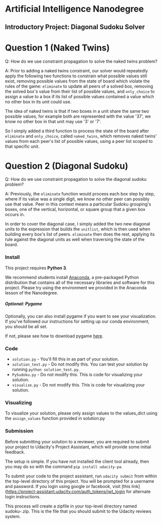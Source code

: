 # Artificial Intelligence Nanodegree
## Introductory Project: Diagonal Sudoku Solver

# Question 1 (Naked Twins)
Q: How do we use constraint propagation to solve the naked twins problem?  

A: Prior to adding a naked twins constraint, our solver
would repeatedly apply the following two functions to
constrain what possible values still exist, removing
possible values from the state of board which violate the
rules of the game: `eliminate` to update all peers of a
solved box, removing the solved box's value from their list
of possible values, and `only_choice` to assign a value to a
box if its list of possible values contained a value which
no other box in its unit could use.

The idea of naked twins is that if two boxes in a unit share
the same two possible values, for example both are
represented with the value '37', we know no other box in
that unit may use '3' or '7'.

So I simply added a third function to process the state of
the board after `eliminate` and `only_choice`, called
`naked_twins`, which removes naked twins' values from each
peer's list of possible values, using a peer list scoped to
that specific unit.

# Question 2 (Diagonal Sudoku)
Q: How do we use constraint propagation to solve the diagonal sudoku problem?  

A: Previously, the `eliminate` function would process each
box step by step, where if its value was a single digit, we
know no other peer can possibly use that value. Peer in this
context means a particular Sudoku grouping's boxes, one of
the vertical, horizontal, or square group that a given box
occurs in.

In order to cover the diagonal case, I simply added the two
new diagonal units to the expression that builds the
`unitlist`, which is then used when building every box's
list of peers. `eliminate` then does the rest, applying its
rule against the diagonal units as well when traversing the
state of the board.

### Install

This project requires **Python 3**.

We recommend students install [Anaconda](https://www.continuum.io/downloads), a pre-packaged Python distribution that contains all of the necessary libraries and software for this project. 
Please try using the environment we provided in the Anaconda lesson of the Nanodegree.

##### Optional: Pygame

Optionally, you can also install pygame if you want to see your visualization. If you've followed our instructions for setting up our conda environment, you should be all set.

If not, please see how to download pygame [here](http://www.pygame.org/download.shtml).

### Code

* `solution.py` - You'll fill this in as part of your solution.
* `solution_test.py` - Do not modify this. You can test your solution by running `python solution_test.py`.
* `PySudoku.py` - Do not modify this. This is code for visualizing your solution.
* `visualize.py` - Do not modify this. This is code for visualizing your solution.

### Visualizing

To visualize your solution, please only assign values to the values_dict using the ```assign_values``` function provided in solution.py

### Submission
Before submitting your solution to a reviewer, you are required to submit your project to Udacity's Project Assistant, which will provide some initial feedback.  

The setup is simple.  If you have not installed the client tool already, then you may do so with the command `pip install udacity-pa`.  

To submit your code to the project assistant, run `udacity submit` from within the top-level directory of this project.  You will be prompted for a username and password.  If you login using google or facebook, visit [this link](https://project-assistant.udacity.com/auth_tokens/jwt_login for alternate login instructions.

This process will create a zipfile in your top-level directory named sudoku-<id>.zip.  This is the file that you should submit to the Udacity reviews system.

